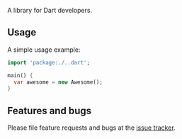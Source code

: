 A library for Dart developers.

## Usage

A simple usage example:

```dart
import 'package:./..dart';

main() {
  var awesome = new Awesome();
}
```

## Features and bugs

Please file feature requests and bugs at the [issue tracker][tracker].

[tracker]: http://example.com/issues/replaceme
